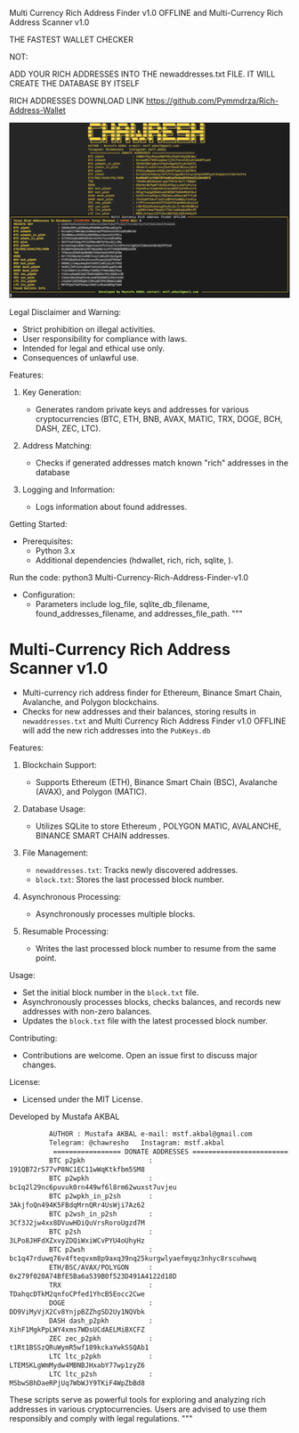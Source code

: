  Multi Currency Rich Address Finder v1.0 OFFLINE  and  Multi-Currency Rich Address Scanner v1.0 

 
THE FASTEST WALLET CHECKER


NOT:

ADD YOUR RICH ADDRESSES INTO THE newaddresses.txt FILE. IT WILL CREATE THE DATABASE BY ITSELF 

RICH ADDRESSES DOWNLOAD LINK https://github.com/Pymmdrza/Rich-Address-Wallet

![alt text](https://github.com/chawresh/Multi-Currency-Rich-Address-Finder-v1.0/blob/8ec25e4602c8daffe7414b257a50f6b900d324e9/screenshot.png)


Legal Disclaimer and Warning:
- Strict prohibition on illegal activities.
- User responsibility for compliance with laws.
- Intended for legal and ethical use only.
- Consequences of unlawful use.

Features:
1. Key Generation:
   - Generates random private keys and addresses for various cryptocurrencies (BTC, ETH, BNB, AVAX, MATIC, TRX, DOGE, BCH, DASH, ZEC, LTC).
   
2. Address Matching:
   - Checks if generated addresses match known "rich" addresses in the database

3. Logging and Information:
   - Logs information about found addresses.

Getting Started:
- Prerequisites:
  - Python 3.x
  - Additional dependencies (hdwallet, rich, rich, sqlite, ).

Run the code:
python3 Multi-Currency-Rich-Address-Finder-v1.0


- Configuration:
  - Parameters include log_file, sqlite_db_filename, found_addresses_filename, and addresses_file_path.
"""

# Multi-Currency Rich Address Scanner v1.0


- Multi-currency rich address finder for Ethereum, Binance Smart Chain, Avalanche, and Polygon blockchains.
- Checks for new addresses and their balances, storing results in `newaddresses.txt` and  Multi Currency Rich Address Finder v1.0 OFFLINE will add the new rich addresses into the `PubKeys.db` 

Features:
1. Blockchain Support:
   - Supports Ethereum (ETH), Binance Smart Chain (BSC), Avalanche (AVAX), and Polygon (MATIC).

2. Database Usage:
   - Utilizes SQLite to store Ethereum , POLYGON MATIC, AVALANCHE, BINANCE SMART CHAIN addresses.

3. File Management:
   - `newaddresses.txt`: Tracks newly discovered addresses.
   - `block.txt`: Stores the last processed block number.

4. Asynchronous Processing:
   - Asynchronously processes multiple blocks.

5. Resumable Processing:
   - Writes the last processed block number to resume from the same point.

Usage:
- Set the initial block number in the `block.txt` file.
- Asynchronously processes blocks, checks balances, and records new addresses with non-zero balances.
- Updates the `block.txt` file with the latest processed block number.

Contributing:
- Contributions are welcome. Open an issue first to discuss major changes.

License:
- Licensed under the MIT License.


Developed by Mustafa AKBAL 



              AUTHOR : Mustafa AKBAL e-mail: mstf.akbal@gmail.com 
              Telegram: @chawresho   Instagram: mstf.akbal
               ================= DONATE ADDRESSES ========================
              BTC p2pkh                : 191QB72rS77vP8NC1EC11wWqKtkfbm5SM8
              BTC p2wpkh               : bc1q2l29nc6puvuk0rn449wf6l8rm62wuxst7uvjeu
              BTC p2wpkh_in_p2sh       : 3AkjfoQn494K5FBdqMrnQRr4UsWji7Az62
              BTC p2wsh_in_p2sh        : 3Cf3J2jw4xx8DVuwHDiQuVrsRoroUgzd7M
              BTC p2sh                 : 3LPo8JHFdXZxvyZDQiWxiWCvPYU4oUhyHz
              BTC p2wsh                : bc1q47rduwq76v4fteqvxm8p9axq39nq25kurgwlyaefmyqz3nhyc8rscuhwwq
              ETH/BSC/AVAX/POLYGON     : 0x279f020A74BfE5Ba6a539B0f523D491A4122d18D
              TRX                      : TDahqcDTkM2qnfoCPfed1YhcB5Eocc2Cwe
              DOGE                     : DD9ViMyVjX2Cv8YnjpBZZhgSD2Uy1NQVbk
              DASH dash_p2pkh          : XihF1MgkPpLWY4xms7WDsUCdAELMiBXCFZ
              ZEC zec_p2pkh            : t1Rt1BSSzQRuWymR5wf189kckaYwkSSQAb1
              LTC ltc_p2pkh            : LTEMSKLgWmMydw4MBNBJHxabY77wp1zyZ6
              LTC ltc_p2sh             : MSbwSBhDaeRPjUq7WbWJY9TKiF4WpZbBd8




These scripts serve as powerful tools for exploring and analyzing rich addresses in various cryptocurrencies. Users are advised to use them responsibly and comply with legal regulations.
"""
